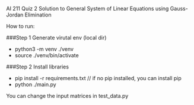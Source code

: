 AI 211 Quiz 2
Solution to General System of Linear Equations using Gauss-Jordan Elimination

How to run:

###Step 1
Generate virutal env (local dir)
- python3 -m venv ./venv
- source ./venv/bin/activate

###Step 2
Install libraries
-  pip install -r requirements.txt
// if no pip installed, you can install pip
- python ./main.py

You can change the input matrices in test_data.py